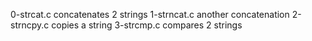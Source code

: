 0-strcat.c concatenates 2 strings
1-strncat.c another concatenation
2-strncpy.c copies a string
3-strcmp.c compares 2 strings
